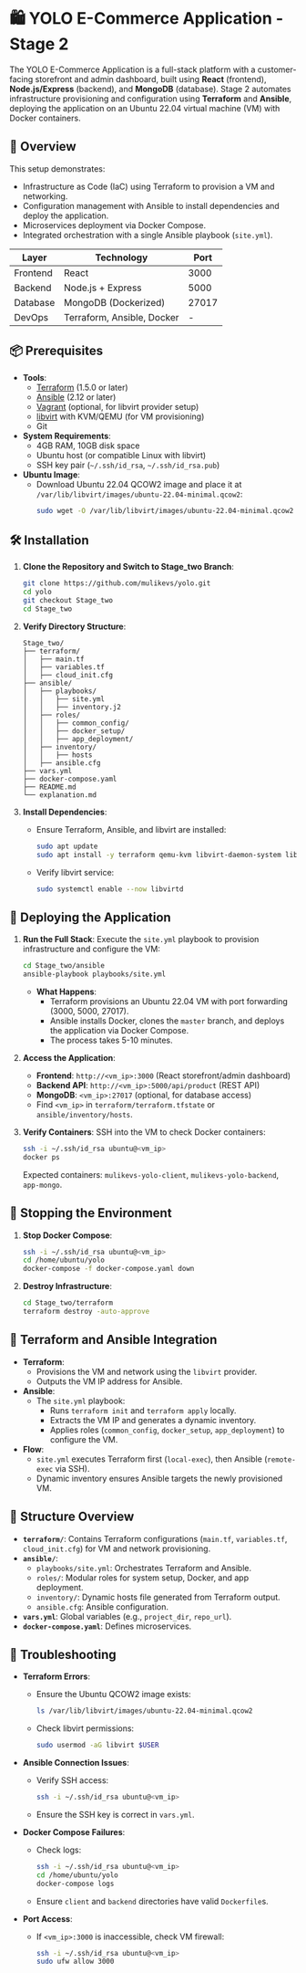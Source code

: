 # 🛍️ YOLO E-Commerce Application - Stage 2

The YOLO E-Commerce Application is a full-stack platform with a customer-facing storefront and admin dashboard, built using **React** (frontend), **Node.js/Express** (backend), and **MongoDB** (database). Stage 2 automates infrastructure provisioning and configuration using **Terraform** and **Ansible**, deploying the application on an Ubuntu 22.04 virtual machine (VM) with Docker containers.

## 🚀 Overview

This setup demonstrates:
- Infrastructure as Code (IaC) using Terraform to provision a VM and networking.
- Configuration management with Ansible to install dependencies and deploy the application.
- Microservices deployment via Docker Compose.
- Integrated orchestration with a single Ansible playbook (`site.yml`).

| Layer      | Technology                       | Port  |
|------------|----------------------------------|-------|
| Frontend   | React                            | 3000  |
| Backend    | Node.js + Express                | 5000  |
| Database   | MongoDB (Dockerized)             | 27017 |
| DevOps     | Terraform, Ansible, Docker       | -     |

## 📦 Prerequisites

- **Tools**:
  - [Terraform](https://www.terraform.io/downloads.html) (1.5.0 or later)
  - [Ansible](https://docs.ansible.com/ansible/lamaster/installation_guide/intro_installation.html) (2.12 or later)
  - [Vagrant](https://www.vagrantup.com/downloads) (optional, for libvirt provider setup)
  - [libvirt](https://libvirt.org/) with KVM/QEMU (for VM provisioning)
  - Git
- **System Requirements**:
  - 4GB RAM, 10GB disk space
  - Ubuntu host (or compatible Linux with libvirt)
  - SSH key pair (`~/.ssh/id_rsa`, `~/.ssh/id_rsa.pub`)
- **Ubuntu Image**:
  - Download Ubuntu 22.04 QCOW2 image and place it at `/var/lib/libvirt/images/ubuntu-22.04-minimal.qcow2`:
    ```bash
    sudo wget -O /var/lib/libvirt/images/ubuntu-22.04-minimal.qcow2 https://cloud-images.ubuntu.com/minimal/releases/jammy/release/ubuntu-22.04-minimal-cloudimg-amd64.img
    ```

## 🛠️ Installation

1. **Clone the Repository and Switch to Stage_two Branch**:
   ```bash
   git clone https://github.com/mulikevs/yolo.git
   cd yolo
   git checkout Stage_two
   cd Stage_two
   ```

2. **Verify Directory Structure**:
   ```
   Stage_two/
   ├── terraform/
   │   ├── main.tf
   │   ├── variables.tf
   │   ├── cloud_init.cfg
   ├── ansible/
   │   ├── playbooks/
   │   │   ├── site.yml
   │   │   ├── inventory.j2
   │   ├── roles/
   │   │   ├── common_config/
   │   │   ├── docker_setup/
   │   │   ├── app_deployment/
   │   ├── inventory/
   │   │   ├── hosts
   │   ├── ansible.cfg
   ├── vars.yml
   ├── docker-compose.yaml
   ├── README.md
   └── explanation.md
   ```

3. **Install Dependencies**:
   - Ensure Terraform, Ansible, and libvirt are installed:
     ```bash
     sudo apt update
     sudo apt install -y terraform qemu-kvm libvirt-daemon-system libvirt-clients
     ```
   - Verify libvirt service:
     ```bash
     sudo systemctl enable --now libvirtd
     ```

## 🚀 Deploying the Application

1. **Run the Full Stack**:
   Execute the `site.yml` playbook to provision infrastructure and configure the VM:
   ```bash
   cd Stage_two/ansible
   ansible-playbook playbooks/site.yml
   ```
   - **What Happens**:
     - Terraform provisions an Ubuntu 22.04 VM with port forwarding (3000, 5000, 27017).
     - Ansible installs Docker, clones the `master` branch, and deploys the application via Docker Compose.
     - The process takes 5-10 minutes.

2. **Access the Application**:
   - **Frontend**: `http://<vm_ip>:3000` (React storefront/admin dashboard)
   - **Backend API**: `http://<vm_ip>:5000/api/product` (REST API)
   - **MongoDB**: `<vm_ip>:27017` (optional, for database access)
   - Find `<vm_ip>` in `terraform/terraform.tfstate` or `ansible/inventory/hosts`.

3. **Verify Containers**:
   SSH into the VM to check Docker containers:
   ```bash
   ssh -i ~/.ssh/id_rsa ubuntu@<vm_ip>
   docker ps
   ```
   Expected containers: `mulikevs-yolo-client`, `mulikevs-yolo-backend`, `app-mongo`.

## 🛑 Stopping the Environment

1. **Stop Docker Compose**:
   ```bash
   ssh -i ~/.ssh/id_rsa ubuntu@<vm_ip>
   cd /home/ubuntu/yolo
   docker-compose -f docker-compose.yaml down
   ```

2. **Destroy Infrastructure**:
   ```bash
   cd Stage_two/terraform
   terraform destroy -auto-approve
   ```

## 🔧 Terraform and Ansible Integration

- **Terraform**:
  - Provisions the VM and network using the `libvirt` provider.
  - Outputs the VM IP address for Ansible.
- **Ansible**:
  - The `site.yml` playbook:
    - Runs `terraform init` and `terraform apply` locally.
    - Extracts the VM IP and generates a dynamic inventory.
    - Applies roles (`common_config`, `docker_setup`, `app_deployment`) to configure the VM.
- **Flow**:
  - `site.yml` executes Terraform first (`local-exec`), then Ansible (`remote-exec` via SSH).
  - Dynamic inventory ensures Ansible targets the newly provisioned VM.

## 📁 Structure Overview

- **`terraform/`**: Contains Terraform configurations (`main.tf`, `variables.tf`, `cloud_init.cfg`) for VM and network provisioning.
- **`ansible/`**:
  - `playbooks/site.yml`: Orchestrates Terraform and Ansible.
  - `roles/`: Modular roles for system setup, Docker, and app deployment.
  - `inventory/`: Dynamic hosts file generated from Terraform output.
  - `ansible.cfg`: Ansible configuration.
- **`vars.yml`**: Global variables (e.g., `project_dir`, `repo_url`).
- **`docker-compose.yaml`**: Defines microservices.

## 🧼 Troubleshooting

- **Terraform Errors**:
  - Ensure the Ubuntu QCOW2 image exists:
    ```bash
    ls /var/lib/libvirt/images/ubuntu-22.04-minimal.qcow2
    ```
  - Check libvirt permissions:
    ```bash
    sudo usermod -aG libvirt $USER
    ```

- **Ansible Connection Issues**:
  - Verify SSH access:
    ```bash
    ssh -i ~/.ssh/id_rsa ubuntu@<vm_ip>
    ```
  - Ensure the SSH key is correct in `vars.yml`.

- **Docker Compose Failures**:
  - Check logs:
    ```bash
    ssh -i ~/.ssh/id_rsa ubuntu@<vm_ip>
    cd /home/ubuntu/yolo
    docker-compose logs
    ```
  - Ensure `client` and `backend` directories have valid `Dockerfile`s.

- **Port Access**:
  - If `<vm_ip>:3000` is inaccessible, check VM firewall:
    ```bash
    ssh -i ~/.ssh/id_rsa ubuntu@<vm_ip>
    sudo ufw allow 3000
    ```